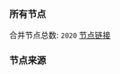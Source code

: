### 所有节点
合并节点总数: `2020`
[节点链接](https://raw.githubusercontent.com/rzhy1/11/master/sub/sub_merge_base64.txt)

### 节点来源
